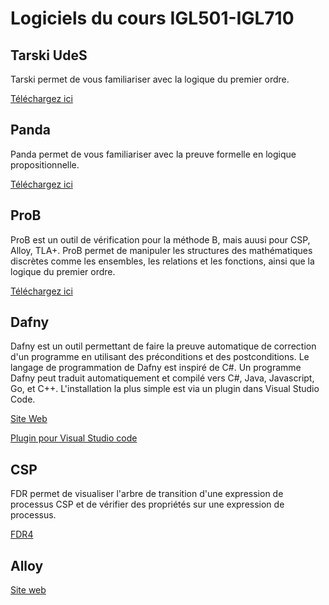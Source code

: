 # Logiciels du cours IGL501-IGL710

## Tarski UdeS

Tarski permet de vous familiariser avec la logique du premier ordre.

[Téléchargez ici](https://www.usherbrooke.ca/informatique/etudiants-actuels/logiciels-services-outils/logiciel-tarskiudes)

## Panda

Panda permet de vous familiariser avec la preuve formelle en logique propositionnelle.

[Téléchargez ici](https://www.usherbrooke.ca/informatique/etudiants-actuels/logiciels-services-outils/logiciel-panda)

## ProB

ProB est un outil de vérification pour la méthode B, mais auusi pour CSP, Alloy, TLA+. ProB permet de manipuler les structures des mathématiques discrètes comme les ensembles, les relations et les fonctions, ainsi que la logique du premier ordre.

[Téléchargez ici](https://prob.hhu.de/)

## Dafny

Dafny est un outil permettant de faire la preuve automatique de correction d'un programme en utilisant des préconditions et des postconditions. Le langage de programmation de Dafny est inspiré de C#. Un programme Dafny peut traduit automatiquement et compilé vers C#, Java, Javascript, Go, et C++. L'installation la plus simple est via un plugin dans Visual Studio Code.

[Site Web](https://dafny.org/)

[Plugin pour Visual Studio code](https://marketplace.visualstudio.com/items?itemName=dafny-lang.ide-vscode)

## CSP

FDR permet de visualiser l'arbre de transition d'une expression de processus CSP et de vérifier des propriétés sur une expression de processus.

[FDR4](https://cocotec.io/fdr/)

## Alloy

[Site web](https://alloytools.org/)